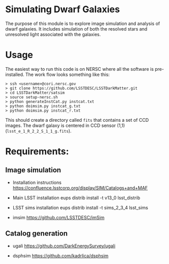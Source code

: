 # Simulating Dwarf Galaxies

The purpose of this module is to explore image simulation and analysis of dwarf galaxies. It includes simulation of both the resolved stars and unresolved light associated with the galaxies.

# Usage

The easiest way to run this code is on NERSC where all the software is pre-installed. The work flow looks something like this:
```
> ssh <username>@cori.nersc.gov
> git clone https://github.com/LSSTDESC/LSSTDarkMatter.git
> cd LSSTDarkMatter/satsim
> source setup-nersc.sh
> python generateInstCat.py instcat.txt
> python doimsim.py instcat_g.txt
> python doimsim.py instcat_r.txt
```
This should create a directory called `fits` that contains a set of CCD images. The dwarf galaxy is centered in CCD sensor (1,1) (`lsst_e_1_R_2_2_S_1_1_g.fits`).

# Requirements:

## Image simulation

* Installation instructions
https://confluence.lsstcorp.org/display/SIM/Catalogs+and+MAF

* Main LSST installation 
eups distrib install -t v13_0 lsst_distrib

* LSST sims installation
eups distrib install -t sims_2_3_4  lsst_sims

* imsim
https://github.com/LSSTDESC/imSim

## Catalog generation

* ugali
https://github.com/DarkEnergySurvey/ugali

* dsphsim
https://github.com/kadrlica/dsphsim